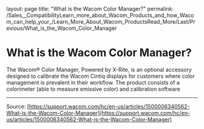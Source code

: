 layout: page
title: "What is the Wacom Color Manager?"
permalink: /Sales__CompatibilityLearn_more_about_Wacom_Products_and_how_Wacom_can_help_your_/Learn_More_About_Wacom_ProductsRead_More/Last/Previous/What_is_the_Wacom_Color_Manager

# What is the Wacom Color Manager?

The Wacom® Color Manager, Powered by X-Rite, is an optional accessory designed to calibrate the Wacom Cintiq displays for customers where color management is prevalent in their workflow. The product consists of a colorimeter (able to measure emissive color) and calibration software

---
Source: [https://support.wacom.com/hc/en-us/articles/1500006340562-What-is-the-Wacom-Color-Manager](https://support.wacom.com/hc/en-us/articles/1500006340562-What-is-the-Wacom-Color-Manager)
